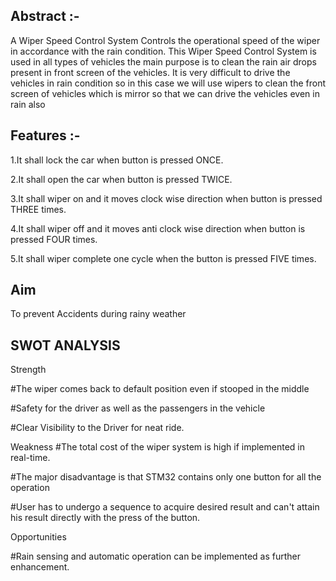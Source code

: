 ## Abstract :-
A Wiper Speed Control System Controls the operational speed of the wiper in accordance with the rain condition. This Wiper Speed Control System is used in all types of vehicles the main purpose is to clean the rain air drops present in front screen of the vehicles. It is very difficult to drive the vehicles in rain condition so in this case we will use wipers to clean the front screen of vehicles which is mirror so that we can drive the vehicles even in rain also

## Features :-
1.It shall lock the car when button is pressed ONCE.

2.It shall open the car when button is pressed TWICE.

3.It shall wiper on and it moves clock wise direction when button is pressed THREE times.

4.It shall wiper off and it moves anti clock wise direction when button is pressed FOUR times.

5.It shall wiper complete one cycle when the button is pressed FIVE times.

## Aim 
To prevent Accidents during rainy weather

## SWOT ANALYSIS

Strength

#The wiper comes back to default position even if stooped in the middle

#Safety for the driver as well as the passengers in the vehicle

#Clear Visibility to the Driver for neat ride.

Weakness
#The total cost of the wiper system is high if implemented in real-time.

#The major disadvantage is that STM32 contains only one button for all the operation

#User has to undergo a sequence to acquire desired result and can't attain his result directly with the press of the button.

Opportunities

#Rain sensing and automatic operation can be implemented as further enhancement.


